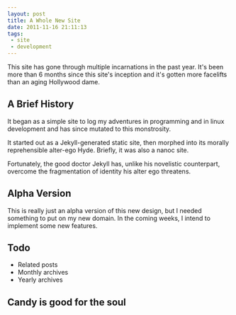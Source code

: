```yaml
---
layout: post
title: A Whole New Site
date: 2011-11-16 21:11:13
tags: 
 - site
 - development
---
```


This site has gone through multiple incarnations in the past year. It's been more than 6 months since this site's inception and it's gotten more facelifts than an aging Hollywood dame.   

<!--more-->

## A Brief History

It began as a simple site to log my adventures in programming and in linux development and has since mutated to this monstrosity. 

It started out as a Jekyll-generated static site, then morphed into its morally reprehensible alter-ego Hyde. Briefly, it was also a nanoc site. 

Fortunately, the good doctor Jekyll has, unlike his novelistic counterpart, overcome the fragmentation of identity his alter ego threatens. 

## Alpha Version

This is really just an alpha version of this new design, but I needed something to put on my new domain. In the coming weeks, I intend to implement some new features.  

## Todo

* Related posts
* Monthly archives
* Yearly archives

## Candy is good for the soul
